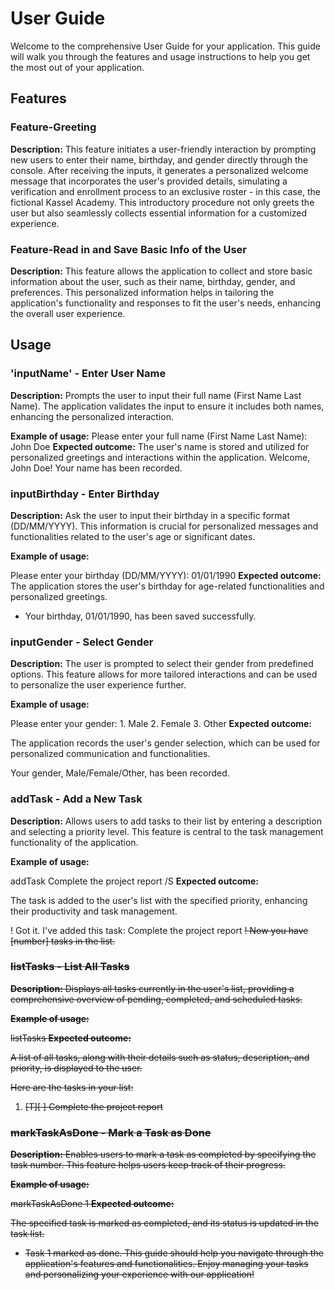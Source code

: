 # User Guide
Welcome to the comprehensive User Guide for your application. This guide will walk you through the features and usage instructions to help you get the most out of your application.

## Features
### Feature-Greeting
**Description:**
This feature initiates a user-friendly interaction by prompting new users to enter their name, birthday, and gender directly through the console. After receiving the inputs, it generates a personalized welcome message that incorporates the user's provided details, simulating a verification and enrollment process to an exclusive roster - in this case, the fictional Kassel Academy. This introductory procedure not only greets the user but also seamlessly collects essential information for a customized experience.

### Feature-Read in and Save Basic Info of the User
**Description:**
This feature allows the application to collect and store basic information about the user, such as their name, birthday, gender, and preferences. This personalized information helps in tailoring the application's functionality and responses to fit the user's needs, enhancing the overall user experience.

## Usage
### 'inputName' - Enter User Name
**Description:**
Prompts the user to input their full name (First Name Last Name). The application validates the input to ensure it includes both names, enhancing the personalized interaction.

**Example of usage:**
Please enter your full name (First Name Last Name): John Doe
**Expected outcome:**
  The user's name is stored and utilized for personalized greetings and interactions within the application.
Welcome, John Doe! Your name has been recorded.

### inputBirthday - Enter Birthday
**Description:**
Ask the user to input their birthday in a specific format (DD/MM/YYYY). This information is crucial for personalized messages and functionalities related to the user's age or significant dates.

**Example of usage:**

Please enter your birthday (DD/MM/YYYY): 01/01/1990
**Expected outcome:**
The application stores the user's birthday for age-related functionalities and personalized greetings.
+ Your birthday, 01/01/1990, has been saved successfully.

### inputGender - Select Gender
**Description:**
The user is prompted to select their gender from predefined options. This feature allows for more tailored interactions and can be used to personalize the user experience further.

**Example of usage:**

Please enter your gender: 1. Male 2. Female 3. Other
**Expected outcome:**

The application records the user's gender selection, which can be used for personalized communication and functionalities.

Your gender, Male/Female/Other, has been recorded.

### addTask - Add a New Task
**Description:**
Allows users to add tasks to their list by entering a description and selecting a priority level. This feature is central to the task management functionality of the application.

**Example of usage:**

addTask Complete the project report /S
**Expected outcome:**

The task is added to the user's list with the specified priority, enhancing their productivity and task management.

! Got it. I've added this task: Complete the project report <S>
! Now you have [number] tasks in the list.

### listTasks - List All Tasks
**Description:**
Displays all tasks currently in the user's list, providing a comprehensive overview of pending, completed, and scheduled tasks.

**Example of usage:**

listTasks
**Expected outcome:**

A list of all tasks, along with their details such as status, description, and priority, is displayed to the user.

Here are the tasks in your list:
1. [T][ ] Complete the project report <S>

### markTaskAsDone - Mark a Task as Done
**Description:**
Enables users to mark a task as completed by specifying the task number. This feature helps users keep track of their progress.

**Example of usage:**

markTaskAsDone 1
**Expected outcome:**

The specified task is marked as completed, and its status is updated in the task list.

- Task 1 marked as done.
This guide should help you navigate through the application's features and functionalities. Enjoy managing your tasks and personalizing your experience with our application!
